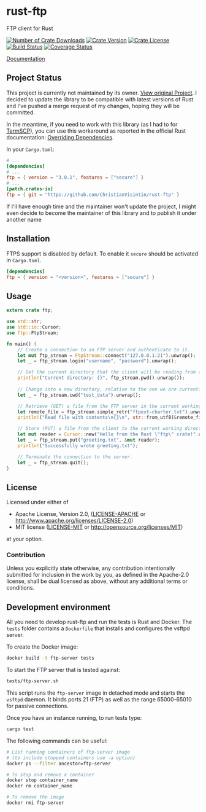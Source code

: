 rust-ftp
================

FTP client for Rust

[![Number of Crate Downloads](https://img.shields.io/crates/d/ftp.svg)](https://crates.io/crates/ftp)
[![Crate Version](https://img.shields.io/crates/v/ftp.svg)](https://crates.io/crates/ftp)
[![Crate License](https://img.shields.io/crates/l/ftp.svg)](https://crates.io/crates/ftp)
[![Build Status](https://travis-ci.org/mattnenterprise/rust-ftp.svg)](https://travis-ci.org/mattnenterprise/rust-ftp)
[![Coverage Status](https://coveralls.io/repos/github/mattnenterprise/rust-ftp/badge.svg?branch=master)](https://coveralls.io/github/mattnenterprise/rust-ftp?branch=master)

[Documentation](https://docs.rs/ftp/)

## Project Status

This project is currently not maintained by its owner. [View original Project](https://github.com/mattnenterprise/rust-ftp).
I decided to update the library to be compatible with latest versions of Rust and I've pushed a merge request of my changes, hoping they will be committed.

In the meantime, if you need to work with this library (as I had to for [TermSCP](https://github.com/ChristianVisintin/TermSCP)), you can use this workaround as reported in the official Rust documentation: [Overriding Dependencies](https://doc.rust-lang.org/cargo/reference/overriding-dependencies.html).

In your `Cargo.toml`:

```toml
# ...
[dependencies]
# ...
ftp = { version = "3.0.1", features = ["secure"] }
# ...
[patch.crates-io]
ftp = { git = "https://github.com/ChristianVisintin/rust-ftp" }
```

If I'll have enough time and the maintainer won't update the project, I might even decide to become the maintainer of this library and to publish it under another name

## Installation

FTPS support is disabled by default. To enable it `secure` should be activated in `Cargo.toml`.
```toml
[dependencies]
ftp = { version = "<version>", features = ["secure"] }
```

## Usage
```rust
extern crate ftp;

use std::str;
use std::io::Cursor;
use ftp::FtpStream;

fn main() {
    // Create a connection to an FTP server and authenticate to it.
    let mut ftp_stream = FtpStream::connect("127.0.0.1:21").unwrap();
    let _ = ftp_stream.login("username", "password").unwrap();

    // Get the current directory that the client will be reading from and writing to.
    println!("Current directory: {}", ftp_stream.pwd().unwrap());
    
    // Change into a new directory, relative to the one we are currently in.
    let _ = ftp_stream.cwd("test_data").unwrap();

    // Retrieve (GET) a file from the FTP server in the current working directory.
    let remote_file = ftp_stream.simple_retr("ftpext-charter.txt").unwrap();
    println!("Read file with contents\n{}\n", str::from_utf8(&remote_file.into_inner()).unwrap());

    // Store (PUT) a file from the client to the current working directory of the server.
    let mut reader = Cursor::new("Hello from the Rust \"ftp\" crate!".as_bytes());
    let _ = ftp_stream.put("greeting.txt", &mut reader);
    println!("Successfully wrote greeting.txt");

    // Terminate the connection to the server.
    let _ = ftp_stream.quit();
}

```

## License

Licensed under either of

 * Apache License, Version 2.0, ([LICENSE-APACHE](LICENSE-APACHE) or http://www.apache.org/licenses/LICENSE-2.0)
 * MIT license ([LICENSE-MIT](LICENSE-MIT) or http://opensource.org/licenses/MIT)

at your option.

### Contribution

Unless you explicitly state otherwise, any contribution intentionally
submitted for inclusion in the work by you, as defined in the Apache-2.0
license, shall be dual licensed as above, without any additional terms or
conditions.

## Development environment

All you need to develop rust-ftp and run the tests is Rust and Docker.
The `tests` folder contains a `Dockerfile` that installs and configures
the vsftpd server.

To create the Docker image:

```bash
docker build -t ftp-server tests
```

To start the FTP server that is tested against:

```bash
tests/ftp-server.sh
```

This script runs the `ftp-server` image in detached mode and starts the `vsftpd` daemon. It binds ports 21 (FTP) as well as the range 65000-65010 for passive connections.

Once you have an instance running, to run tests type:

```bash
cargo test
```

The following commands can be useful:
```bash
# List running containers of ftp-server image
# (to include stopped containers use -a option)
docker ps --filter ancestor=ftp-server

# To stop and remove a container
docker stop container_name
docker rm container_name

# To remove the image
docker rmi ftp-server
```
